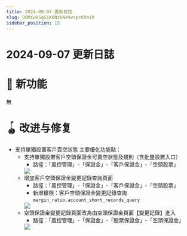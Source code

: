 ```yaml
---
title: 2024-09-07 更新日誌
slug: O0Miwk5q5iKONzkNe9vcpcK9nih
sidebar_position: 15
---
```



# 2024-09-07 更新日誌

# 🎉 新功能

無

# 🪀 改进与修复

- 支持單獨設置客戶賣空狀態
    主要優化功能點：
    - 支持單獨設置客戶空頭保證金可賣空狀態及規則（含批量設置入口）
        - 路徑：「風控管理」-「保證金」-「客戶保證金」-「空頭股票」
        <img src="/assets/Tz1ebdsg3oEsYSxSovXcRsyMn3f.png" src-width="3240" src-height="1618" align="center"/>
    - 增加客戶空頭保證金變更記錄查詢頁面
        - 路徑：「風控管理」-「保證金」-「客戶保證金」-「空頭股票」
        - 新增權限：客戶空頭保證金變更記錄查詢 `margin_ratio.account_short_records_query`
        <img src="/assets/UsPXbfibBoUChFxWucacBfXOnLe.png" src-width="3234" src-height="1202" align="center"/>
    - 空頭保證金變更記錄頁面改為由空頭保證金頁面【變更記錄】進入
        - 路徑：「風控管理」-「保證金」-「股票保證金」-「空頭保證金」
        <img src="/assets/BYeAbTCj6onqWgxLJRFcpYb7nwc.png" src-width="3238" src-height="1342" align="center"/>

